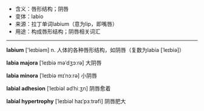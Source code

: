- <span class="definition">含义：唇形结构；阴唇</span>
- <span class="definition">变体：labio</span>
- <span class="definition">来源：拉丁单词labium（意为lip，即嘴唇）</span>
- <span class="definition">用途：构成唇形结构；阴唇相关词汇</span>


---


<span class="vocabulary">**labium**</span> ['leɪbiəm] n. 人体的各种唇形结构，如阴唇（复数为labia [ˈleɪbiə]）

<span class="vocabulary">**labia majora**</span> [ˈleɪbiə məˈdʒɔːrə] 大阴唇

<span class="vocabulary">**labia minora**</span> [ˈleɪbiə mɪˈnɔːrə] 小阴唇

<span class="vocabulary">**labial adhesion**</span> [ˈleɪbiəl ədˈhiːʒn] 阴唇愈着

<span class="vocabulary">**labial hypertrophy**</span> [ˈleɪbiəl haɪˈpɜːtrəfi] 阴唇肥大
